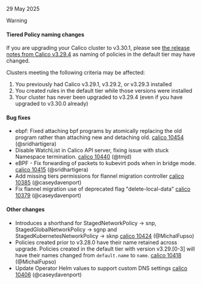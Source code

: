 29 May 2025

> [!WARNING]
>
> #### Tiered Policy naming changes
>
> If you are upgrading your Calico cluster to v3.30.1, please see [the release notes from Calico v3.29.4](https://github.com/projectcalico/calico/blob/v3.29.4/release-notes/v3.29.4-release-notes.md) as naming of policies in the default tier may have changed.
>
> Clusters meeting the following criteria may be affected:
>
> 1. You previously had Calico v3.29.1, v3.29.2, or v3.29.3 installed
> 2. You created rules in the default tier while those versions were installed
> 3. Your cluster has never been upgraded to v3.29.4 (even if you have upgraded to v3.30.0 already)

#### Bug fixes

- ebpf: Fixed attaching bpf programs by atomically replacing the old program rather than attaching new and detaching old. [calico 10454](https://github.com/projectcalico/calico/pull/10454) (@sridhartigera)
- Disable WatchList in Calico API server, fixing issue with stuck Namespace termination. [calico 10440](https://github.com/projectcalico/calico/pull/10440) (@tmjd)
- eBPF - Fix forwarding of packets to kubevirt pods when in bridge mode. [calico 10415](https://github.com/projectcalico/calico/pull/10415) (@sridhartigera)
- Add missing tiers permissions for flannel migration controller [calico 10385](https://github.com/projectcalico/calico/pull/10385) (@caseydavenport)
- Fix flannel migration use of deprecated flag "delete-local-data" [calico 10379](https://github.com/projectcalico/calico/pull/10379) (@caseydavenport)

#### Other changes

- Introduces a shorthand for StagedNetworkPolicy -> snp, StagedGlobalNetworkPolicy -> sgnp and StagedKubernetesNetworkPolicy -> sknp [calico 10424](https://github.com/projectcalico/calico/pull/10424) (@MichalFupso)
- Policies created prior to v3.28.0 have their name retained across upgrade. Policies created in the default tier with version v3.29.[0-3] will have their names changed from `default.name` to `name`. [calico 10418](https://github.com/projectcalico/calico/pull/10418) (@MichalFupso)
- Update Operator Helm values to support custom DNS settings [calico 10406](https://github.com/projectcalico/calico/pull/10406) (@caseydavenport)
